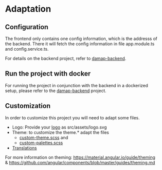 # Adaptation

## Configuration 

The frontend only contains one config information, which is the addresss of the backend. 
There it will fetch the config information in file app.module.ts and config.service.ts.

For details on the backend project, refer to [damap-backend]().

## Run the project with docker

For running the project in conjunction with the backend in a dockerized setup,
please refer to the [damap-backend]() project.

## Customization

In order to customize this project you will need to adapt some files.

* Logo: Provide your [logo](src/assets/logo.svg) as src/assets/logo.svg
* Theme: to customize the theme.* adapt the files 
  * [custom-theme.scss](src/themes/custom-theme.scss) and 
  * [custom-palettes.scss](src/themes/custom-palettes.scss) 
* [Translations](src/assets/i18n)

For more information on theming: 
https://material.angular.io/guide/theming & https://github.com/angular/components/blob/master/guides/theming.md

